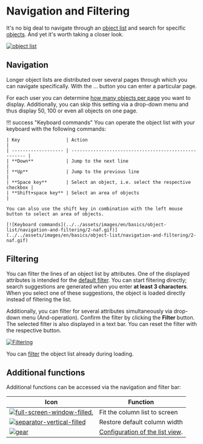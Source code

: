 # Navigation and Filtering

It's no big deal to navigate through an [object list](./index.md) and search for specific [objects](../structure-of-the-it-documentation.md). And yet it's worth taking a closer look.

[![object list](../../assets/images/en/basics/object-list/navigation-and-filtering/1-naf.png)](../../assets/images/en/basics/object-list/navigation-and-filtering/1-naf.png)

## Navigation

Longer object lists are distributed over several pages through which you can navigate specifically. With the ... button you can enter a particular page.

For each user you can determine [how many objects per page](./advanced-settings.md) you want to display. Additionally, you can skip this setting via a drop-down menu and thus display 50, 100 or even all objects on one page.

!!! success "Keyboard commands"
    You can operate the object list with your keyboard with the following commands:

    | Key                 | Action                                                |
    | ------------------- | ----------------------------------------------------- |
    | **Down**            | Jump to the next line                                 |
    | **Up**              | Jump to the previous line                             |
    | **Space key**       | Select an object, i.e. select the respective checkbox |
    | **Shift+space key** | Select an area of objects                             |

    You can also use the shift key in combination with the left mouse button to select an area of objects.

    [![Keyboard commands](../../assets/images/en/basics/object-list/navigation-and-filtering/2-naf.gif)](../../assets/images/en/basics/object-list/navigation-and-filtering/2-naf.gif)

## Filtering

You can filter the lines of an object list by attributes. One of the displayed attributes is intended for the [default filter](./configuration-of-the-list-view.md). You can start filtering directly; search suggestions are generated when you enter **at least 3 characters**. When you select one of these suggestions, the object is loaded directly instead of filtering the list.

Additionally, you can filter for several attributes simultaneously via drop-down menu (And-operation). Confirm the filter by clicking the **Filter** button. The selected filter is also displayed in a text bar. You can reset the filter with the respective button.

[![Filtering](../../assets/images/en/basics/object-list/navigation-and-filtering/3-naf.png)](../../assets/images/en/basics/object-list/navigation-and-filtering/3-naf.png)

You can [filter](./configuration-of-the-list-view.md) the object list already during loading.

## Additional functions

Additional functions can be accessed via the navigation and filter bar:

| Icon                                                                                                                                                                                                                               | Function                                                               |
| ---------------------------------------------------------------------------------------------------------------------------------------------------------------------------------------------------------------------------------- | ---------------------------------------------------------------------- |
| [![full-screen-window-filled.](../../assets/images/en/basics/object-list/navigation-and-filtering/fullscreen-window-filled.svg)](../../assets/images/en/basics/object-list/navigation-and-filtering/fullscreen-window-filled.svg)  | Fit the column list to screen                                          |
| [![separator-vertical-filled](../../assets/images/en/basics/object-list/navigation-and-filtering/separator-vertical-filled.svg)](../../assets/images/en/basics/object-list/navigation-and-filtering/separator-vertical-filled.svg) | Restore default column width                                           |
| [![gear](../../assets/images/en/basics/object-list/navigation-and-filtering/gear.svg)](../../assets/images/en/basics/object-list/navigation-and-filtering/gear.svg)                                                                | [Configuration of the list view](./configuration-of-the-list-view.md). |
